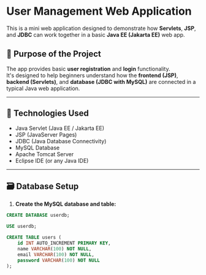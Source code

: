 # User Management Web Application

This is a mini web application designed to demonstrate how **Servlets**, **JSP**, and **JDBC** can work together in a basic **Java EE (Jakarta EE)** web app.

## 🎯 Purpose of the Project

The app provides basic **user registration** and **login** functionality.  
It's designed to help beginners understand how the **frontend (JSP)**, **backend (Servlets)**, and **database (JDBC with MySQL)** are connected in a typical Java web application.

---

## 🧰 Technologies Used

- Java Servlet (Java EE / Jakarta EE)
- JSP (JavaServer Pages)
- JDBC (Java Database Connectivity)
- MySQL Database
- Apache Tomcat Server
- Eclipse IDE (or any Java IDE)

---

## 🗃️ Database Setup

1. **Create the MySQL database and table:**

```sql
CREATE DATABASE userdb;

USE userdb;

CREATE TABLE users (
    id INT AUTO_INCREMENT PRIMARY KEY,
    name VARCHAR(100) NOT NULL,
    email VARCHAR(100) NOT NULL,
    password VARCHAR(100) NOT NULL
);

